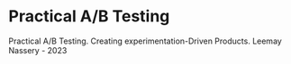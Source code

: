 # Practical A/B Testing 

Practical A/B Testing. Creating experimentation-Driven Products.
    Leemay Nassery - 2023
